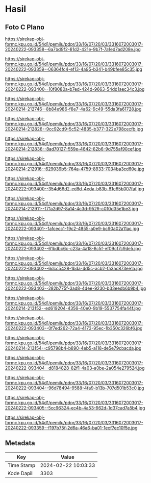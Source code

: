 # Hasil

## Foto C Plano

https://sirekap-obj-formc.kpu.go.id/54d1/pemilu/pdpr/33/16/07/20/03/3316072003017-20240222-093358--6a7bd9f2-81d2-421e-9b7f-7a1ed7ad208e.jpg

https://sirekap-obj-formc.kpu.go.id/54d1/pemilu/pdpr/33/16/07/20/03/3316072003017-20240222-093359--06364fc4-ef13-4a95-b341-b49bfee85c35.jpg

https://sirekap-obj-formc.kpu.go.id/54d1/pemilu/pdpr/33/16/07/20/03/3316072003017-20240222-093400--10f8080a-b7ed-424d-9663-54dd1aec34c3.jpg

https://sirekap-obj-formc.kpu.go.id/54d1/pemilu/pdpr/33/16/07/20/03/3316072003017-20240214-212746--8b84e986-f8e7-4a62-9c49-55da3fa61728.jpg

https://sirekap-obj-formc.kpu.go.id/54d1/pemilu/pdpr/33/16/07/20/03/3316072003017-20240214-212826--9cc92cd9-5c52-4835-b377-322e798cecfb.jpg

https://sirekap-obj-formc.kpu.go.id/54d1/pemilu/pdpr/33/16/07/20/03/3316072003017-20240214-212836--8ad70127-559e-4642-82b6-9d755af90cef.jpg

https://sirekap-obj-formc.kpu.go.id/54d1/pemilu/pdpr/33/16/07/20/03/3316072003017-20240214-212916--629039b5-764a-4759-8933-7034ba3cd60e.jpg

https://sirekap-obj-formc.kpu.go.id/54d1/pemilu/pdpr/33/16/07/20/03/3316072003017-20240222-093400--354d66d2-ed8d-4eda-b83b-81c65b007faf.jpg

https://sirekap-obj-formc.kpu.go.id/54d1/pemilu/pdpr/33/16/07/20/03/3316072003017-20240214-212911--171a2d97-8a14-4c3d-9529-c010d35e1be3.jpg

https://sirekap-obj-formc.kpu.go.id/54d1/pemilu/pdpr/33/16/07/20/03/3316072003017-20240222-093401--1afcecc1-19c2-4855-a0e9-bc90a02a11ac.jpg

https://sirekap-obj-formc.kpu.go.id/54d1/pemilu/pdpr/33/16/07/20/03/3316072003017-20240222-093402--61bdbc6c-c23a-4a18-8c5f-ef09cf7c9de5.jpg

https://sirekap-obj-formc.kpu.go.id/54d1/pemilu/pdpr/33/16/07/20/03/3316072003017-20240222-093402--6dcc5428-1bda-4d5c-acb2-fa3ac873ee1a.jpg

https://sirekap-obj-formc.kpu.go.id/54d1/pemilu/pdpr/33/16/07/20/03/3316072003017-20240222-093403--282b775f-3ad8-4dee-9230-b33eedb6b9b4.jpg

https://sirekap-obj-formc.kpu.go.id/54d1/pemilu/pdpr/33/16/07/20/03/3316072003017-20240214-213152--ed619204-4356-40e0-9b19-5537754fa44f.jpg

https://sirekap-obj-formc.kpu.go.id/54d1/pemilu/pdpr/33/16/07/20/03/3316072003017-20240222-093403--0f7ed262-72a4-4173-95ec-1b350c326bf6.jpg

https://sirekap-obj-formc.kpu.go.id/54d1/pemilu/pdpr/33/16/07/20/03/3316072003017-20240214-213154--c95798b4-b890-4eb5-a118-de5e79cbacda.jpg

https://sirekap-obj-formc.kpu.go.id/54d1/pemilu/pdpr/33/16/07/20/03/3316072003017-20240222-093404--d8184828-82f1-4a03-a0be-2a054e279524.jpg

https://sirekap-obj-formc.kpu.go.id/54d1/pemilu/pdpr/33/16/07/20/03/3316072003017-20240222-093404--96d78494-9588-4fa9-b13b-707d501b53c0.jpg

https://sirekap-obj-formc.kpu.go.id/54d1/pemilu/pdpr/33/16/07/20/03/3316072003017-20240222-093405--5cc96324-ec4b-4a53-962d-1d37cad7a5b4.jpg

https://sirekap-obj-formc.kpu.go.id/54d1/pemilu/pdpr/33/16/07/20/03/3316072003017-20240222-093359--f197b75f-2d6a-46a6-ba01-1ecf7ec10f5e.jpg


## Metadata

| Key        | Value               |
| ---------- | ------------------- |
| Time Stamp | 2024-02-22 10:03:33 |
| Kode Dapil | 3303                |



